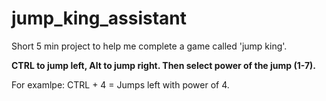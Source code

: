 # jump_king_assistant

Short 5 min project to help me complete a game called 'jump king'.

**CTRL to jump left, Alt to jump right. Then select power of the jump (1-7).**

For examlpe: CTRL + 4 = Jumps left with power of 4.
